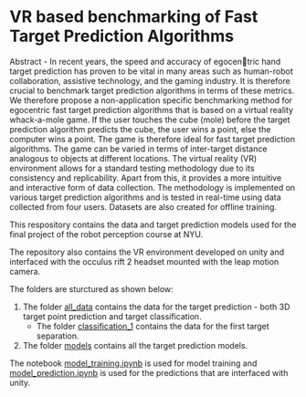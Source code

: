 # VR based benchmarking of Fast Target Prediction Algorithms


Abstract - In recent years, the speed and accuracy of egocentric hand target prediction has proven to be vital in many areas
such as human-robot collaboration, assistive technology, and the
gaming industry. It is therefore crucial to benchmark target
prediction algorithms in terms of these metrics. We therefore
propose a non-application specific benchmarking method for
egocentric fast target prediction algorithms that is based on a
virtual reality whack-a-mole game. If the user touches the cube
(mole) before the target prediction algorithm predicts the cube,
the user wins a point, else the computer wins a point. The
game is therefore ideal for fast target prediction algorithms.
The game can be varied in terms of inter-target distance
analogous to objects at different locations. The virtual reality
(VR) environment allows for a standard testing methodology
due to its consistency and replicability. Apart from this, it
provides a more intuitive and interactive form of data collection.
The methodology is implemented on various target prediction
algorithms and is tested in real-time using data collected from
four users. Datasets are also created for offline training.

This respository contains the data and target prediction models used for the final project of the robot perception course at NYU. 

The repository also contains the VR environment developed on unity and interfaced with the occulus rift 2 headset mounted with the leap motion camera.

The folders are sturctured as shown below: <br>
1.  The folder [all_data](./all_data/) contains the data for the target prediction - both 3D target point prediction and target classification.
    - The folder [classification_1](./all_data/sep_1/) contains the data for the first target separation.
2. The folder [models](./models/) contains all the target prediction models.

The notebook [model_training.ipynb](./model_training.ipynb) is used for model training and [model_prediction.ipynb](./model_prediction.ipynb) is used for the predictions that are interfaced with unity.
